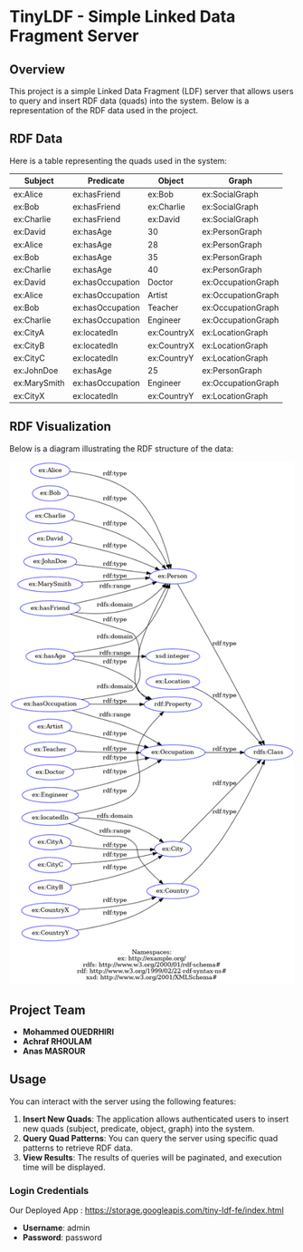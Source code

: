 # TinyLDF - Simple Linked Data Fragment Server

## Overview

This project is a simple Linked Data Fragment (LDF) server that allows users to query and insert RDF data (quads) into the system. Below is a representation of the RDF data used in the project.

## RDF Data

Here is a table representing the quads used in the system:

| Subject            | Predicate         | Object             | Graph             |
|--------------------|-------------------|--------------------|-------------------|
| ex:Alice           | ex:hasFriend      | ex:Bob             | ex:SocialGraph    |
| ex:Bob             | ex:hasFriend      | ex:Charlie         | ex:SocialGraph    |
| ex:Charlie         | ex:hasFriend      | ex:David           | ex:SocialGraph    |
| ex:David           | ex:hasAge         | 30                 | ex:PersonGraph    |
| ex:Alice           | ex:hasAge         | 28                 | ex:PersonGraph    |
| ex:Bob             | ex:hasAge         | 35                 | ex:PersonGraph    |
| ex:Charlie         | ex:hasAge         | 40                 | ex:PersonGraph    |
| ex:David           | ex:hasOccupation  | Doctor             | ex:OccupationGraph |
| ex:Alice           | ex:hasOccupation  | Artist             | ex:OccupationGraph |
| ex:Bob             | ex:hasOccupation  | Teacher            | ex:OccupationGraph |
| ex:Charlie         | ex:hasOccupation  | Engineer           | ex:OccupationGraph |
| ex:CityA           | ex:locatedIn      | ex:CountryX        | ex:LocationGraph  |
| ex:CityB           | ex:locatedIn      | ex:CountryX        | ex:LocationGraph  |
| ex:CityC           | ex:locatedIn      | ex:CountryY        | ex:LocationGraph  |
| ex:JohnDoe         | ex:hasAge         | 25                 | ex:PersonGraph    |
| ex:MarySmith       | ex:hasOccupation  | Engineer           | ex:OccupationGraph |
| ex:CityX           | ex:locatedIn      | ex:CountryY        | ex:LocationGraph  |

## RDF Visualization

Below is a diagram illustrating the RDF structure of the data:

![RDF Diagram](./rdf-grapher.png)



## Project Team

- **Mohammed OUEDRHIRI**
- **Achraf RHOULAM**
- **Anas MASROUR**

## Usage

You can interact with the server using the following features:

1. **Insert New Quads**: The application allows authenticated users to insert new quads (subject, predicate, object, graph) into the system.
2. **Query Quad Patterns**: You can query the server using specific quad patterns to retrieve RDF data.
3. **View Results**: The results of queries will be paginated, and execution time will be displayed.

### Login Credentials

Our Deployed App : https://storage.googleapis.com/tiny-ldf-fe/index.html

- **Username**: admin
- **Password**: password

